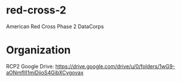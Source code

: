 # red-cross-2
American Red Cross Phase 2 DataCorps

# Organization

RCP2 Google Drive: https://drive.google.com/drive/u/0/folders/1wG9-aONmfIlI1miDiioS4GibXCygovax


